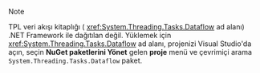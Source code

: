 > [!NOTE]
> TPL veri akışı kitaplığı ( <xref:System.Threading.Tasks.Dataflow> ad alanı) .NET Framework ile dağıtılan değil. Yüklemek için <xref:System.Threading.Tasks.Dataflow> ad alanı, projenizi Visual Studio'da açın, seçin **NuGet paketlerini Yönet** gelen **proje** menü ve çevrimiçi arama `System.Threading.Tasks.Dataflow` paket.
